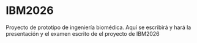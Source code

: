 # IBM2026
Proyecto de prototipo de ingeniería biomédica.
Aquí se escribirá y hará la presentación y el examen escrito de el proyecto de IBM2026
